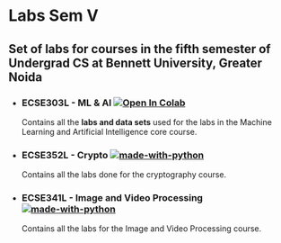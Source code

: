 # Labs Sem V

## Set of labs for courses in the fifth semester of Undergrad CS at Bennett University, Greater Noida

* ### ECSE303L - ML & AI    [![Open In Colab](https://colab.research.google.com/assets/colab-badge.svg)](https://colab.research.google.com/github/googlecolab/colabtools/blob/master/notebooks/colab-github-demo.ipynb)

    Contains all the **labs and data sets** used for the labs in the Machine Learning and Artificial Intelligence core course.

* ### ECSE352L - Crypto [![made-with-python](https://img.shields.io/badge/Made%20with-Python-1f425f.svg)](https://www.python.org/)

    Contains all the labs done for the cryptography course. 

* ### ECSE341L - Image and Video Processing [![made-with-python](https://img.shields.io/badge/Made%20with-Python-1f425f.svg)](https://www.python.org/)
  
    Contains all the labs for the Image and Video Processing course.
